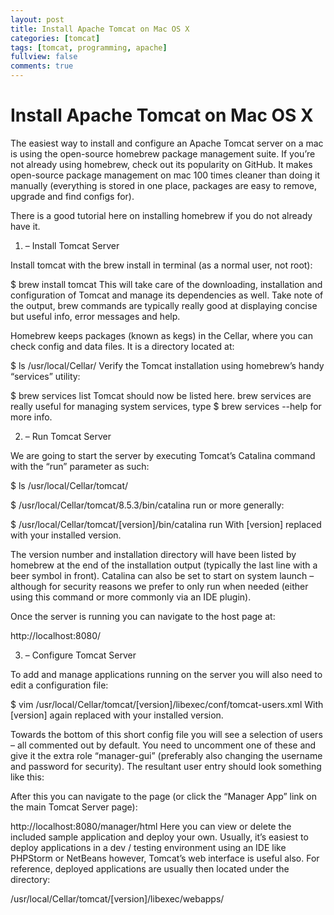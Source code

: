 ```yaml
---
layout: post
title: Install Apache Tomcat on Mac OS X
categories: [tomcat]
tags: [tomcat, programming, apache]
fullview: false
comments: true
---
```


# Install Apache Tomcat on Mac OS X

The easiest way to install and configure an Apache Tomcat server on a mac is using the open-source homebrew package management suite. If you’re not already using homebrew, check out its popularity on GitHub. It makes open-source package management on mac 100 times cleaner than doing it manually (everything is stored in one place, packages are easy to remove, upgrade and find configs for).

There is a good tutorial here on installing homebrew if you do not already have it.

1)  –  Install Tomcat Server

Install tomcat with the brew install in terminal (as a normal user, not root):

$ brew install tomcat
This will take care of the downloading, installation and configuration of Tomcat and manage its dependencies as well. Take note of the output, brew commands are typically really good at displaying concise but useful info, error messages and help.

Homebrew keeps packages (known as kegs) in the Cellar, where you can check config and data files. It is a directory located at:

$ ls /usr/local/Cellar/
Verify the Tomcat installation using homebrew’s handy “services” utility:

$ brew services list
Tomcat should now be listed here. brew services are really useful for managing system services, type $ brew services --help for more info.

2)  –  Run Tomcat Server

We are going to start the server by executing Tomcat’s Catalina command with the “run” parameter as such:

$ ls /usr/local/Cellar/tomcat/

$ /usr/local/Cellar/tomcat/8.5.3/bin/catalina run
or more generally:

$ /usr/local/Cellar/tomcat/[version]/bin/catalina run
With [version] replaced with your installed version.

The version number and installation directory will have been listed by homebrew at the end of the installation output (typically the last line with a beer symbol in front). Catalina can also be set to start on system launch – although for security reasons we prefer to only run when needed (either using this command or more commonly via an IDE plugin).

Once the server is running you can navigate to the host page at:

http://localhost:8080/
 

3)  –  Configure Tomcat Server

To add and manage applications running on the server you will also need to edit a configuration file:

$ vim /usr/local/Cellar/tomcat/[version]/libexec/conf/tomcat-users.xml
With [version] again replaced with your installed version.

Towards the bottom of this short config file you will see a selection of users – all commented out by default. You need to uncomment one of these and give it the extra role “manager-gui” (preferably also changing the username and password for security). The resultant user entry should look something like this:

<user username="admin" password="password" roles="tomcat,manager-gui" />
After this you can navigate to the page (or click the “Manager App” link on the main Tomcat Server page):

http://localhost:8080/manager/html
Here you can view or delete the included sample application and deploy your own. Usually, it’s easiest to deploy applications in a dev / testing environment using an IDE like PHPStorm or NetBeans however, Tomcat’s web interface is useful also. For reference, deployed applications are usually then located under the directory:

/usr/local/Cellar/tomcat/[version]/libexec/webapps/
